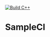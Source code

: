 [![Build C++](https://github.com/Jooms/SampleCI/actions/workflows/actions.yml/badge.svg?branch=master)](https://github.com/Jooms/SampleCI/actions/workflows/actions.yml)

# SampleCI